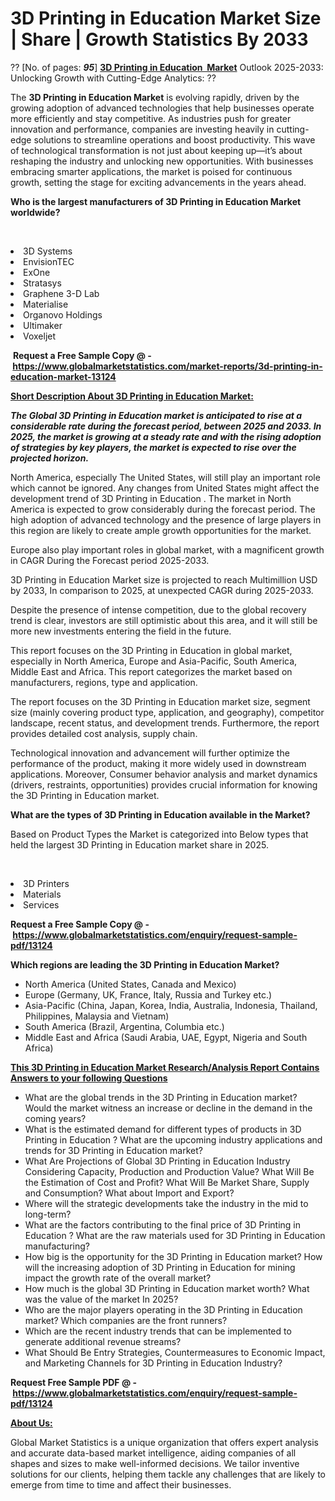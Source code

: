 <H1>3D Printing in Education Market Size | Share | Growth Statistics By 2033</H1><p>?? [No. of pages:&nbsp;<strong><em>95</em></strong>]&nbsp;<strong><a href="https://www.globalmarketstatistics.com/market-reports/3d-printing-in-education-market-13124">3D Printing in Education &nbsp;Market</a></strong>&nbsp;Outlook 2025-2033: Unlocking Growth with Cutting-Edge Analytics: ??</p><p>The <strong>3D Printing in Education Market</strong> is evolving rapidly, driven by the growing adoption of advanced technologies that help businesses operate more efficiently and stay competitive. As industries push for greater innovation and performance, companies are investing heavily in cutting-edge solutions to streamline operations and boost productivity. This wave of technological transformation is not just about keeping up&mdash;it&rsquo;s about reshaping the industry and unlocking new opportunities. With businesses embracing smarter applications, the market is poised for continuous growth, setting the stage for exciting advancements in the years ahead.</p><p><strong>Who is the largest manufacturers of 3D Printing in Education Market worldwide?</strong></p><p>&nbsp;<li>3D Systems<li> EnvisionTEC<li> ExOne<li> Stratasys<li> Graphene 3-D Lab<li> Materialise<li> Organovo Holdings<li> Ultimaker<li> Voxeljet</p><p>&nbsp;<strong>Request a Free Sample Copy @ -&nbsp;<a href="https://www.globalmarketstatistics.com/market-reports/3d-printing-in-education-market-13124">https://www.globalmarketstatistics.com/market-reports/3d-printing-in-education-market-13124</a></strong></p><p><strong><u>Short Description About 3D Printing in Education Market:</u></strong></p><p><strong><em>The Global 3D Printing in Education market is anticipated to rise at a considerable rate during the forecast period, between 2025 and 2033. In 2025, the market is growing at a steady rate and with the rising adoption of strategies by key players, the market is expected to rise over the projected horizon.</em></strong></p><p>North America, especially The United States, will still play an important role which cannot be ignored. Any changes from United States might affect the development trend of 3D Printing in Education . The market in North America is expected to grow considerably during the forecast period. The high adoption of advanced technology and the presence of large players in this region are likely to create ample growth opportunities for the market.</p><p>Europe also play important roles in global market, with a magnificent growth in CAGR During the Forecast period 2025-2033.</p><p>3D Printing in Education Market size is projected to reach Multimillion USD by 2033, In comparison to 2025, at unexpected CAGR during 2025-2033.</p><p>Despite the presence of intense competition, due to the global recovery trend is clear, investors are still optimistic about this area, and it will still be more new investments entering the field in the future.</p><p>This report focuses on the 3D Printing in Education in global market, especially in North America, Europe and Asia-Pacific, South America, Middle East and Africa. This report categorizes the market based on manufacturers, regions, type and application.</p><p>The report focuses on the 3D Printing in Education market size, segment size (mainly covering product type, application, and geography), competitor landscape, recent status, and development trends. Furthermore, the report provides detailed cost analysis, supply chain.</p><p>Technological innovation and advancement will further optimize the performance of the product, making it more widely used in downstream applications. Moreover, Consumer behavior analysis and market dynamics (drivers, restraints, opportunities) provides crucial information for knowing the 3D Printing in Education market.</p><p><strong>What are the types of 3D Printing in Education available in the Market?</strong></p><p>Based on Product Types the Market is categorized into Below types that held the largest 3D Printing in Education market share in 2025.</p><p>&nbsp;<li>3D Printers<li> Materials<li> Services&nbsp;</p><p><strong>Request a Free Sample Copy @ -&nbsp;<a href="https://www.globalmarketstatistics.com/enquiry/request-sample-pdf/13124">https://www.globalmarketstatistics.com/enquiry/request-sample-pdf/13124</a></strong></p><p><strong>Which regions are leading the 3D Printing in Education Market?</strong></p><ul><li>North America (United States, Canada and Mexico)</li><li>Europe (Germany, UK, France, Italy, Russia and Turkey etc.)</li><li>Asia-Pacific (China, Japan, Korea, India, Australia, Indonesia, Thailand, Philippines, Malaysia and Vietnam)</li><li>South America (Brazil, Argentina, Columbia etc.)</li><li>Middle East and Africa (Saudi Arabia, UAE, Egypt, Nigeria and South Africa)</li></ul><p><strong><u>This 3D Printing in Education Market Research/Analysis Report Contains Answers to your following Questions</u></strong></p><ul><li>What are the global trends in the 3D Printing in Education market? Would the market witness an increase or decline in the demand in the coming years?</li><li>What is the estimated demand for different types of products in 3D Printing in Education ? What are the upcoming industry applications and trends for 3D Printing in Education market?</li><li>What Are Projections of Global 3D Printing in Education Industry Considering Capacity, Production and Production Value? What Will Be the Estimation of Cost and Profit? What Will Be Market Share, Supply and Consumption? What about Import and Export?</li><li>Where will the strategic developments take the industry in the mid to long-term?</li><li>What are the factors contributing to the final price of 3D Printing in Education ? What are the raw materials used for 3D Printing in Education manufacturing?</li><li>How big is the opportunity for the 3D Printing in Education market? How will the increasing adoption of 3D Printing in Education for mining impact the growth rate of the overall market?</li><li>How much is the global 3D Printing in Education market worth? What was the value of the market In 2025?</li><li>Who are the major players operating in the 3D Printing in Education market? Which companies are the front runners?</li><li>Which are the recent industry trends that can be implemented to generate additional revenue streams?</li><li>What Should Be Entry Strategies, Countermeasures to Economic Impact, and Marketing Channels for 3D Printing in Education Industry?</li></ul><p><strong>Request Free Sample PDF @ -&nbsp;<a href="https://www.globalmarketstatistics.com/enquiry/request-sample-pdf/13124">https://www.globalmarketstatistics.com/enquiry/request-sample-pdf/13124</a></strong></p><p><strong><u>About Us:</u></strong></p><p>Global Market Statistics&nbsp;is a unique organization that offers expert analysis and accurate data-based market intelligence, aiding companies of all shapes and sizes to make well-informed decisions. We tailor inventive solutions for our clients, helping them tackle any challenges that are likely to emerge from time to time and affect their businesses.</p>
